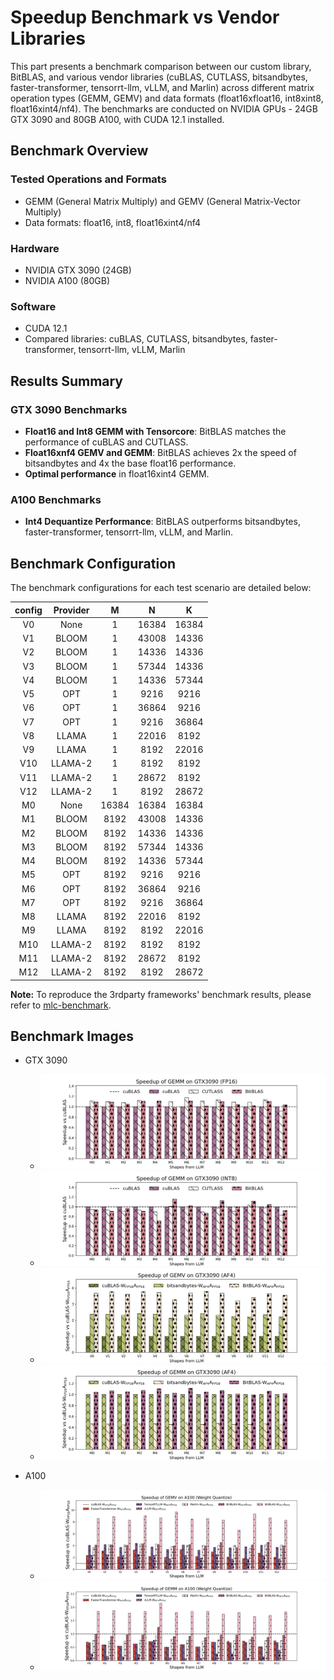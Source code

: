 # Speedup Benchmark vs Vendor Libraries

This part presents a benchmark comparison between our custom library, BitBLAS, and various vendor libraries (cuBLAS, CUTLASS, bitsandbytes, faster-transformer, tensorrt-llm, vLLM, and Marlin) across different matrix operation types (GEMM, GEMV) and data formats (float16xfloat16, int8xint8, float16xint4/nf4). The benchmarks are conducted on NVIDIA GPUs - 24GB GTX 3090 and 80GB A100, with CUDA 12.1 installed.

## Benchmark Overview

### Tested Operations and Formats

- GEMM (General Matrix Multiply) and GEMV (General Matrix-Vector Multiply)
- Data formats: float16, int8, float16xint4/nf4

### Hardware

- NVIDIA GTX 3090 (24GB)
- NVIDIA A100 (80GB)

### Software

- CUDA 12.1
- Compared libraries: cuBLAS, CUTLASS, bitsandbytes, faster-transformer, tensorrt-llm, vLLM, Marlin

## Results Summary

### GTX 3090 Benchmarks

- **Float16 and Int8 GEMM with Tensorcore**: BitBLAS matches the performance of cuBLAS and CUTLASS.
- **Float16xnf4 GEMV and GEMM**: BitBLAS achieves 2x the speed of bitsandbytes and 4x the base float16 performance.
- **Optimal performance** in float16xint4 GEMM.

### A100 Benchmarks

- **Int4 Dequantize Performance**: BitBLAS outperforms bitsandbytes, faster-transformer, tensorrt-llm, vLLM, and Marlin.

## Benchmark Configuration

The benchmark configurations for each test scenario are detailed below:


|config|Provider|M|N|K|
|:---:|:---:|:---:|:---:|:---:|
|V0|None|1|16384|16384|
|V1|BLOOM|1|43008|14336|
|V2|BLOOM|1|14336|14336|
|V3|BLOOM|1|57344|14336|
|V4|BLOOM|1|14336|57344|
|V5|OPT|1|9216|9216|
|V6|OPT|1|36864|9216|
|V7|OPT|1|9216|36864|
|V8|LLAMA|1|22016|8192|
|V9|LLAMA|1|8192|22016|
|V10|LLAMA-2|1|8192|8192|
|V11|LLAMA-2|1|28672|8192|
|V12|LLAMA-2|1|8192|28672|
|M0|None|16384|16384|16384|
|M1|BLOOM|8192|43008|14336|
|M2|BLOOM|8192|14336|14336|
|M3|BLOOM|8192|57344|14336|
|M4|BLOOM|8192|14336|57344|
|M5|OPT|8192|9216|9216|
|M6|OPT|8192|36864|9216|
|M7|OPT|8192|9216|36864|
|M8|LLAMA|8192|22016|8192|
|M9|LLAMA|8192|8192|22016|
|M10|LLAMA-2|8192|8192|8192|
|M11|LLAMA-2|8192|28672|8192|
|M12|LLAMA-2|8192|8192|28672|


**Note:** To reproduce the 3rdparty frameworks' benchmark results, please refer to [mlc-benchmark](https://github.com/LeiWang1999/mlc-benchmark).

## Benchmark Images

- GTX 3090
  - ![3090-gemm-fp16](../images/figures/op_benchmark_3090_fp16_gemm.png)
  - ![3090-gemm-s8](../images/figures/op_benchmark_3090_s8_gemm.png)
  - ![3090-nf4-gemv](../images/figures/op_benchmark_3090_af4_gemv.png)
  - ![3090-nf4-gemm](../images/figures/op_benchmark_3090_af4_gemm.png)

- A100
  - ![a100-wq-gemv](../images/figures/op_benchmark_a100_wq_gemv.png)
  - ![a100-wq-gemm](../images/figures/op_benchmark_a100_wq_gemm.png)

